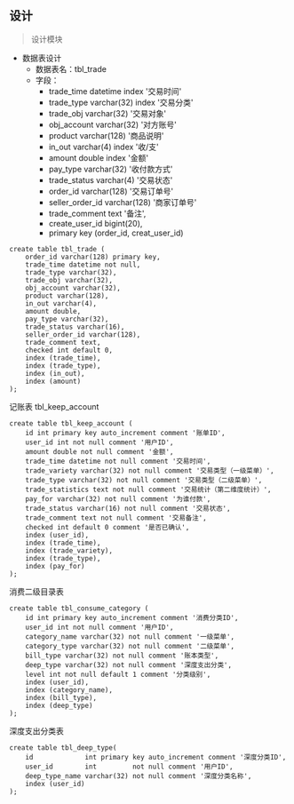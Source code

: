 
## 设计

> 设计模块

* 数据表设计 
  * 数据表名：tbl_trade
  * 字段：
    * trade_time datetime index '交易时间'
    * trade_type varchar(32) index '交易分类'
    * trade_obj  varchar(32) '交易对象'
    * obj_account varchar(32) '对方账号'
    * product varchar(128) '商品说明'
    * in_out varchar(4) index '收/支'
    * amount double index '金额'
    * pay_type varchar(32) '收付款方式'
    * trade_status varchar(4) '交易状态'
    * order_id varchar(128) '交易订单号'
    * seller_order_id varchar(128) '商家订单号'
    * trade_comment text '备注',
    * create_user_id bigint(20),
    * primary key (order_id, creat_user_id)
```mysql
create table tbl_trade (
    order_id varchar(128) primary key,
    trade_time datetime not null,
    trade_type varchar(32),
    trade_obj varchar(32),
    obj_account varchar(32),
    product varchar(128),
    in_out varchar(4),
    amount double,
    pay_type varchar(32),
    trade_status varchar(16),
    seller_order_id varchar(128),
    trade_comment text,
    checked int default 0,
    index (trade_time),
    index (trade_type),
    index (in_out),
    index (amount)
);
```

记账表  tbl_keep_account

```mysql
create table tbl_keep_account (
    id int primary key auto_increment comment '账单ID',
    user_id int not null comment '用户ID',
    amount double not null comment '金额',
    trade_time datetime not null comment '交易时间',
    trade_variety varchar(32) not null comment '交易类型（一级菜单）',
    trade_type varchar(32) not null comment '交易类型（二级菜单）',
    trade_statistics text not null comment '交易统计（第二维度统计）',
    pay_for varchar(32) not null comment '为谁付款',
    trade_status varchar(16) not null comment '交易状态',
    trade_comment text not null comment '交易备注',
    checked int default 0 comment '是否已确认',
    index (user_id),
    index (trade_time),
    index (trade_variety),
    index (trade_type),
    index (pay_for)
);
```
消费二级目录表

```mysql
create table tbl_consume_category (
    id int primary key auto_increment comment '消费分类ID',
    user_id int not null comment '用户ID',
    category_name varchar(32) not null comment '一级菜单',  
    category_type varchar(32) not null comment '二级菜单', 
    bill_type varchar(32) not null comment '账本类型', 
    deep_type varchar(32) not null comment '深度支出分类', 
    level int not null default 1 comment '分类级别',
    index (user_id),
    index (category_name),
    index (bill_type),
    index (deep_type)
);
```

深度支出分类表

```mysql  
create table tbl_deep_type(
    id             int primary key auto_increment comment '深度分类ID',
    user_id        int         not null comment '用户ID',
    deep_type_name varchar(32) not null comment '深度分类名称',
    index (user_id)
);
```
